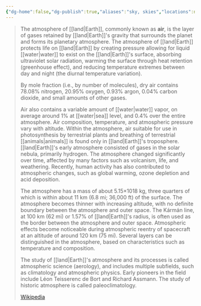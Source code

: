 ```yaml
---
{"dg-home":false,"dg-publish":true,"aliases":"sky, skies","locations":null,"tag":null,"date":null,"title":"air","permalink":"/air/","dgHomeLink":true,"dgPassFrontmatter":true}
---
```


> The atmosphere of [[land|Earth]], commonly known as **air**, is the layer of gases retained by [[land|Earth]]'s gravity that surrounds the planet and forms its planetary atmosphere. The atmosphere of [[land|Earth]] protects life on [[land|Earth]] by creating pressure allowing for liquid [[water|water]] to exist on the [[land|Earth]]'s surface, absorbing ultraviolet solar radiation, warming the surface through heat retention (greenhouse effect), and reducing temperature extremes between day and night (the diurnal temperature variation).
>
> By mole fraction (i.e., by number of molecules), dry air contains 78.08% nitrogen, 20.95% oxygen, 0.93% argon, 0.04% carbon dioxide, and small amounts of other gases.
>
> Air also contains a variable amount of [[water|water]] vapor, on average around 1% at [[water|sea]] level, and 0.4% over the entire atmosphere. Air composition, temperature, and atmospheric pressure vary with altitude. Within the atmosphere, air suitable for use in photosynthesis by terrestrial plants and breathing of terrestrial [[animals|animals]] is found only in [[land|Earth]]'s troposphere.[[land|Earth]]'s early atmosphere consisted of gases in the solar nebula, primarily hydrogen. The atmosphere changed significantly over time, affected by many factors such as volcanism, life, and weathering. Recently, human activity has also contributed to atmospheric changes, such as global warming, ozone depletion and acid deposition.
>
> The atmosphere has a mass of about 5.15×1018 kg, three quarters of which is within about 11 km (6.8 mi; 36,000 ft) of the surface. The atmosphere becomes thinner with increasing altitude, with no definite boundary between the atmosphere and outer space. The Kármán line, at 100 km (62 mi) or 1.57% of [[land|Earth]]'s radius, is often used as the border between the atmosphere and outer space. Atmospheric effects become noticeable during atmospheric reentry of spacecraft at an altitude of around 120 km (75 mi). Several layers can be distinguished in the atmosphere, based on characteristics such as temperature and composition.
>
> The study of [[land|Earth]]'s atmosphere and its processes is called atmospheric science (aerology), and includes multiple subfields, such as climatology and atmospheric physics. Early pioneers in the field include Léon Teisserenc de Bort and Richard Assmann. The study of historic atmosphere is called paleoclimatology.
>
> [Wikipedia](https://en.wikipedia.org/wiki/Atmosphere%20of%20Earth)
